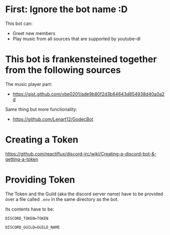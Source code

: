 # First: Ignore the bot name :D

This bot can:
* Greet new members
* Play music from all sources that are supported by youtube-dl

# This bot is frankensteined together from the following sources

The music player part:
- https://gist.github.com/vbe0201/ade9b80f2d3b64643d854938d40a0a2d

Same thing but more functionality:
- https://github.com/Lenart12/GodecBot

# Creating a Token

https://github.com/reactiflux/discord-irc/wiki/Creating-a-discord-bot-&-getting-a-token

# Providing Token

The Token and the Guild (aka the discord server name) have to be provided over a file called `.env` in the same directory as the bot.

Its contents have to be:

`DISCORD_TOKEN=TOKEN` 

`DISCORD_GUILD=GUILD_NAME` 

